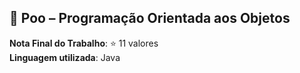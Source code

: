## 📘 Poo – Programação Orientada aos Objetos

**Nota Final do Trabalho**: ⭐️ 11 valores  
**Linguagem utilizada**: Java

